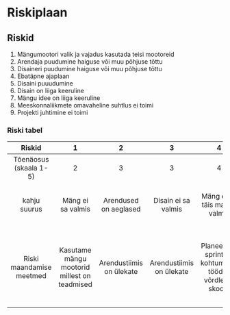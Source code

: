 # Riskiplaan

## Riskid

1. Mängumootori valik ja vajadus kasutada teisi mootoreid
2. Arendaja puudumine haiguse või muu põhjuse tõttu
3. Disaineri puudumine haiguse või muu põhjuse tõttu
4. Ebatäpne ajaplaan
5. Disaini puuudumine
6. Disain on liiga keeruline
7. Mängu idee on liiga keeruline
8. Meeskonnaliikmete omavaheline suhtlus ei toimi
9. Projekti juhtimine ei toimi

### Riski tabel
| Riskid | 1  | 2  | 3  | 4 | 5 | 6 | 7 | 8 | 9 |
|:--------:|:----:|:----:|:----:|:---:|:---:|:---:|:---:|:---:| :---:|
| Tõenäosus (skaala 1-5)| 2   |  3  |  3  |  4 |  3 |  4 |  2 | 3 | 2 |
| kahju suurus|  Mäng ei sa valmis  | Arendused on aeglased   |  Disain ei sa valmis  | Mäng ei sa täis mahus valmis  | Mäng ei kasuta disaini  | Disain ei ole piisavalt hea  | Peab teostusmahtu vähendama ja muutma ideed  | Meeskond ei saa aru üksteisest ja tehakse tühja tööd |  Projekti ei juhita korralikult ja meeskond ei tea, mida teha |
| Riski maandamise meetmed| Kasutame mängu mootorid millest on teadmised   | Arendustiimis on ülekate  | Arendustiimis on ülekate | Planeerime sprintide kohtumistel tööd ja võrdleme skoopi  | Arendusmeeskonnas on 2 disainerit |KaKasutame lihtsamaid sprite'e ja disainielemente | Idee analüüs ja skoop on paigas. Arendusmeeskonnas on valdkonda tundev inimene  | Meeskond peab suhtlema ja arutama probleeme või eskaleerima koosolekul  | Projekti juht peab olema kursis kõigega ja meeskond peab teadma, mida teha; lisaks peavad meeskonnaliikmed võtma juhtimisrolli |






